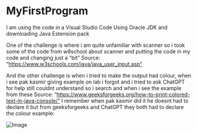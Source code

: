 # MyFirstProgram
I am using the code in a Visual Studio Code Using Oracle JDK and downloading Java Estension pack 

One of the challenge is where i am quite unfamiliar with scanner so i took some of the code from w8school about scanner and putting the code in my code and changing just a “bit” 
Source: “https://www.w3schools.com/java/java_user_input.asp”

And the other challenge is when i tried to make the output had colour, when i see pak kasmir giving example on lab i forgot and i tried to ask ChatGPT for help still couldnt understand so i search and when i see the example from these
Source: “https://www.geeksforgeeks.org/how-to-print-colored-text-in-java-console/” 
I remember when pak kasmir did it he doesnt had to declare it but from geeksforgeeks and ChatGPT they both had to declare the colour example:

![Image](https://github.com/user-attachments/assets/e7f420a3-690e-400d-9860-6d6b04a40d46)
